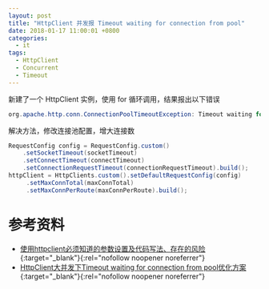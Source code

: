 ```yaml
---
layout: post
title: "HttpClient 并发报 Timeout waiting for connection from pool"
date: 2018-01-17 11:00:01 +0800
categories:
  - it
tags:
  - HttpClient 
  - Concurrent
  - Timeout
---
```


新建了一个 HttpClient 实例，使用 for 循环调用，结果报出以下错误
```java
org.apache.http.conn.ConnectionPoolTimeoutException: Timeout waiting for connection from pool
```

解决方法，修改连接池配置，增大连接数
```java
RequestConfig config = RequestConfig.custom()  
    .setSocketTimeout(socketTimeout)  
    .setConnectTimeout(connectTimeout)  
    .setConnectionRequestTimeout(connectionRequestTimeout).build();  
httpClient = HttpClients.custom().setDefaultRequestConfig(config)  
     .setMaxConnTotal(maxConnTotal)  
     .setMaxConnPerRoute(maxConnPerRoute).build(); 
```

# 参考资料
- [使用httpclient必须知道的参数设置及代码写法、存在的风险](http://jinnianshilongnian.iteye.com/blog/2089792){:target="_blank"}{:rel="nofollow noopener noreferrer"}
- [HttpClient大并发下Timeout waiting for connection from pool优化方案](http://blog.csdn.net/falynn1220/article/details/50607789){:target="_blank"}{:rel="nofollow noopener noreferrer"}
